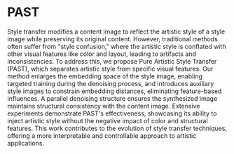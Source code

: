 # PAST
Style transfer modifies a content image to reflect the artistic style of a style image while preserving its original content. However, traditional methods often suffer from "style confusion," where the artistic style is conflated with other visual features like color and layout, leading to artifacts and inconsistencies. To address this, we propose Pure Artistic Style Transfer (PAST), which separates artistic style from specific visual features. Our method enlarges the embedding space of the style image, enabling targeted training during the denoising process, and introduces auxiliary style images to constrain embedding distances, eliminating feature-based influences. A parallel denoising structure ensures the synthesized image maintains structural consistency with the content image. Extensive experiments demonstrate PAST's effectiveness, showcasing its ability to inject artistic style without the negative impact of color and structural features. This work contributes to the evolution of style transfer techniques, offering a more interpretable and controllable approach to artistic applications.
